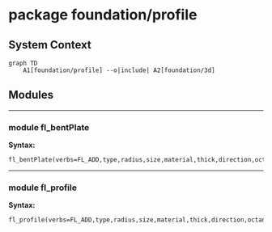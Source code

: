 # package foundation/profile


## System Context

```mermaid
graph TD
    A1[foundation/profile] --o|include| A2[foundation/3d]
```

## Modules


---

### module fl_bentPlate

__Syntax:__

    fl_bentPlate(verbs=FL_ADD,type,radius,size,material,thick,direction,octant)

---

### module fl_profile

__Syntax:__

    fl_profile(verbs=FL_ADD,type,radius,size,material,thick,direction,octant)

